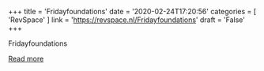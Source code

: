 +++
title = 'Fridayfoundations'
date = '2020-02-24T17:20:56'
categories = [ 
 'RevSpace' 
] 
link = 'https://revspace.nl/Fridayfoundations'
draft = 'False'
+++

<div class="mw-content-ltr mw-parser-output" dir="ltr" lang="en-GB"><p><a class="mw-selflink selflink">Fridayfoundations</a>
</p></div>

[Read more](https://revspace.nl/Fridayfoundations)